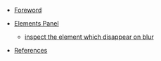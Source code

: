 * [Foreword](/en/)

* [Elements Panel](/en/elements/)
    * [inspect the element which disappear on blur](/en/elements/inspect_elements_hide_on_blur)

* [References](/en/references)